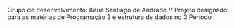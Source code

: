 Grupo de desenvolvimento: Kauã Santiago de Andrade //
Projeto designado para as matérias de Programação 2 e estrutura de dados no 3 Período

